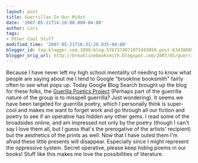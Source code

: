 ```yaml
---
layout: post
title: Guerrillas In Our Midst
date: '2007-05-21T14:18:00.000-04:00'
author: Lori
tags:
- Other Cool Stuff
modified_time: '2007-05-21T16:31:20.835-04:00'
blogger_id: tag:blogger.com,1999:blog-5767374071871443859.post-6343888972242458877
blogger_orig_url: http://brooklinebooksmith.blogspot.com/2007/05/guerrillas-in-our-midst.html
---
```


Because I have never left my high school mentality of needing to know what people are saying about me I tend to Google "brookline booksmith" fairly often to see what pops up. Today Google Blog Search brought up the blog for these folks, the <a href="http://guerillapoetics.org/">Guerilla Poetics Project</a> (Perhaps part of the guerrilla nature of the group is to misspell guerrilla? Just wondering). It seems we have been targeted for guerrilla poetry, which I personally think is super-cool and makes me want to forget work and go through all our fiction and poetry to see if an operative has hidden any other gems. I read some of the broadsides online, and am impressed not only by the poetry (though I can't say I love them all, but I guess that's the prerogative of the artists' recipient) but the aesthetics of the prints as well. Now that I have outed them I'm afraid these little presents will disappear. Especially since I might represent the oppressive system. Secret operative, please keep hiding poems in our books! Stuff like this makes me love the possibilities of literature.